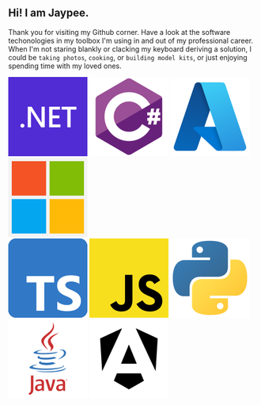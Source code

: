 ## Hi! I am Jaypee.

Thank you for visiting my Github corner. Have a look at the software techonologies in my toolbox I'm using in and out of my professional career. When I'm not staring blankly or clacking my keyboard deriving a solution, I could be `taking photos`, `cooking`, or `building model kits`, or just enjoying spending time with my loved ones.

![dotnet](/assets/images/dotnet-logo.svg) ![csharp](/assets/images/csharp-logo.svg) ![azure](/assets/images/Microsoft_Azure.svg) ![microsoft](/assets/images/Microsoft_logo.svg)\
![typescript](/assets/images/Typescript_logo_2020.svg) ![javascript](/assets/images/Unofficial_JavaScript_logo_2.svg) ![python](/assets/images/python-svgrepo-com.svg) ![angular](/assets/images/java.svg) ![](/assets/images/icon_angular.svg)

<!--
**jaypee-luga/jaypee-luga** is a ✨ _special_ ✨ repository because its `README.md` (this file) appears on your GitHub profile.

Here are some ideas to get you started:

- 🔭 I’m currently working on ...
- 🌱 I’m currently learning ...
- 👯 I’m looking to collaborate on ...
- 🤔 I’m looking for help with ...
- 💬 Ask me about ...
- 📫 How to reach me: ...
- 😄 Pronouns: ...
- ⚡ Fun fact: ...
-->
